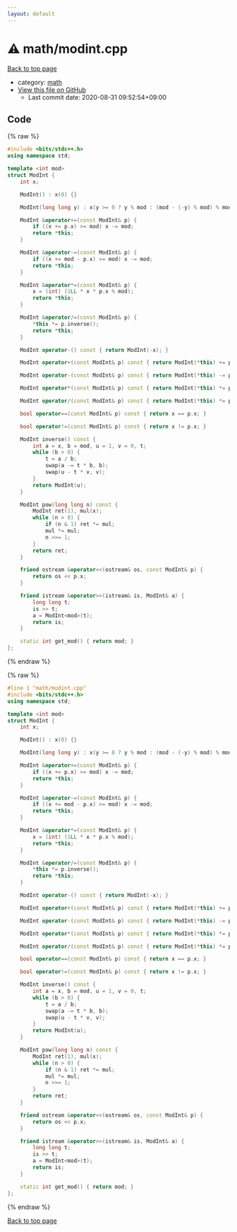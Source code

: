 ```yaml
---
layout: default
---
```


<!-- mathjax config similar to math.stackexchange -->
<script type="text/javascript" async
  src="https://cdnjs.cloudflare.com/ajax/libs/mathjax/2.7.5/MathJax.js?config=TeX-MML-AM_CHTML">
</script>
<script type="text/x-mathjax-config">
  MathJax.Hub.Config({
    TeX: { equationNumbers: { autoNumber: "AMS" }},
    tex2jax: {
      inlineMath: [ ['$','$'] ],
      processEscapes: true
    },
    "HTML-CSS": { matchFontHeight: false },
    displayAlign: "left",
    displayIndent: "2em"
  });
</script>

<script type="text/javascript" src="https://cdnjs.cloudflare.com/ajax/libs/jquery/3.4.1/jquery.min.js"></script>
<script src="https://cdn.jsdelivr.net/npm/jquery-balloon-js@1.1.2/jquery.balloon.min.js" integrity="sha256-ZEYs9VrgAeNuPvs15E39OsyOJaIkXEEt10fzxJ20+2I=" crossorigin="anonymous"></script>
<script type="text/javascript" src="../../assets/js/copy-button.js"></script>
<link rel="stylesheet" href="../../assets/css/copy-button.css" />


# :warning: math/modint.cpp

<a href="../../index.html">Back to top page</a>

* category: <a href="../../index.html#7e676e9e663beb40fd133f5ee24487c2">math</a>
* <a href="{{ site.github.repository_url }}/blob/master/math/modint.cpp">View this file on GitHub</a>
    - Last commit date: 2020-08-31 09:52:54+09:00




## Code

<a id="unbundled"></a>
{% raw %}
```cpp
#include <bits/stdc++.h>
using namespace std;

template <int mod>
struct ModInt {
    int x;

    ModInt() : x(0) {}

    ModInt(long long y) : x(y >= 0 ? y % mod : (mod - (-y) % mod) % mod)) {}

    ModInt &operator+=(const ModInt& p) {
        if ((x += p.x) >= mod) x -= mod;
        return *this;
    }

    ModInt &operator-=(const ModInt& p) {
        if ((x += mod - p.x) >= mod) x -= mod;
        return *this;
    }

    ModInt &operator*=(const ModInt& p) {
        x = (int) (1LL * x * p.x % mod);
        return *this;
    }

    ModInt &operator/=(const ModInt& p) {
        *this *= p.inverse();
        return *this;
    }

    ModInt operator-() const { return ModInt(-x); }

    ModInt operator+(const ModInt& p) const { return ModInt(*this) += p; }

    ModInt operator-(const ModInt& p) const { return ModInt(*this) -= p; }

    ModInt operator*(const ModInt& p) const { return ModInt(*this) *= p; }

    ModInt operator/(const ModInt& p) const { return ModInt(*this) *= p; }

    bool operator==(const ModInt& p) const { return x == p.x; }

    bool operator!=(const ModInt& p) const { return x != p.x; }

    ModInt inverse() const {
        int a = x, b = mod, u = 1, v = 0, t;
        while (b > 0) {
            t = a / b;
            swap(a -= t * b, b);
            swap(u - t * v, v);
        }
        return ModInt(u);
    }

    ModInt pow(long long n) const {
        ModInt ret(1), mul(x);
        while (n > 0) {
            if (n & 1) ret *= mul;
            mul *= mul;
            n >>= 1;
        }
        return ret;
    }

    friend ostream &operator<<(ostream& os, const ModInt& p) {
        return os << p.x;
    }

    friend istream &operator>>(istream& is, ModInt& a) {
        long long t;
        is >> t;
        a = ModInt<mod>(t);
        return is;
    }

    static int get_mod() { return mod; }
};
```
{% endraw %}

<a id="bundled"></a>
{% raw %}
```cpp
#line 1 "math/modint.cpp"
#include <bits/stdc++.h>
using namespace std;

template <int mod>
struct ModInt {
    int x;

    ModInt() : x(0) {}

    ModInt(long long y) : x(y >= 0 ? y % mod : (mod - (-y) % mod) % mod)) {}

    ModInt &operator+=(const ModInt& p) {
        if ((x += p.x) >= mod) x -= mod;
        return *this;
    }

    ModInt &operator-=(const ModInt& p) {
        if ((x += mod - p.x) >= mod) x -= mod;
        return *this;
    }

    ModInt &operator*=(const ModInt& p) {
        x = (int) (1LL * x * p.x % mod);
        return *this;
    }

    ModInt &operator/=(const ModInt& p) {
        *this *= p.inverse();
        return *this;
    }

    ModInt operator-() const { return ModInt(-x); }

    ModInt operator+(const ModInt& p) const { return ModInt(*this) += p; }

    ModInt operator-(const ModInt& p) const { return ModInt(*this) -= p; }

    ModInt operator*(const ModInt& p) const { return ModInt(*this) *= p; }

    ModInt operator/(const ModInt& p) const { return ModInt(*this) *= p; }

    bool operator==(const ModInt& p) const { return x == p.x; }

    bool operator!=(const ModInt& p) const { return x != p.x; }

    ModInt inverse() const {
        int a = x, b = mod, u = 1, v = 0, t;
        while (b > 0) {
            t = a / b;
            swap(a -= t * b, b);
            swap(u - t * v, v);
        }
        return ModInt(u);
    }

    ModInt pow(long long n) const {
        ModInt ret(1), mul(x);
        while (n > 0) {
            if (n & 1) ret *= mul;
            mul *= mul;
            n >>= 1;
        }
        return ret;
    }

    friend ostream &operator<<(ostream& os, const ModInt& p) {
        return os << p.x;
    }

    friend istream &operator>>(istream& is, ModInt& a) {
        long long t;
        is >> t;
        a = ModInt<mod>(t);
        return is;
    }

    static int get_mod() { return mod; }
};

```
{% endraw %}

<a href="../../index.html">Back to top page</a>

